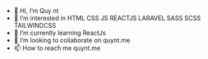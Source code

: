 - 👋 Hi, I’m Quy nt
- 👀 I’m interested in HTML CSS JS REACTJS LARAVEL SASS SCSS TAILWINDCSS
- 🌱 I’m currently learning ReactJs
- 💞️ I’m looking to collaborate on quynt.me
- 📫 How to reach me quynt.me

<!---
nguyenquy42/nguyenquy42 is a ✨ special ✨ repository because its `README.md` (this file) appears on your GitHub profile.
You can click the Preview link to take a look at your changes.
--->
